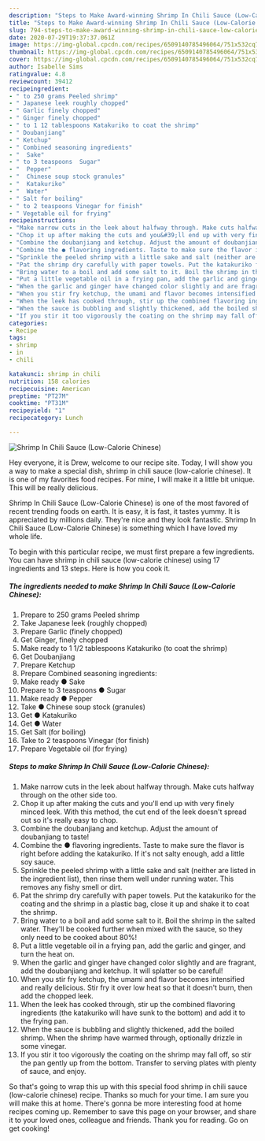 ```yaml
---
description: "Steps to Make Award-winning Shrimp In Chili Sauce (Low-Calorie Chinese)"
title: "Steps to Make Award-winning Shrimp In Chili Sauce (Low-Calorie Chinese)"
slug: 794-steps-to-make-award-winning-shrimp-in-chili-sauce-low-calorie-chinese
date: 2020-07-29T19:37:37.061Z
image: https://img-global.cpcdn.com/recipes/6509140785496064/751x532cq70/shrimp-in-chili-sauce-low-calorie-chinese-recipe-main-photo.jpg
thumbnail: https://img-global.cpcdn.com/recipes/6509140785496064/751x532cq70/shrimp-in-chili-sauce-low-calorie-chinese-recipe-main-photo.jpg
cover: https://img-global.cpcdn.com/recipes/6509140785496064/751x532cq70/shrimp-in-chili-sauce-low-calorie-chinese-recipe-main-photo.jpg
author: Isabelle Sims
ratingvalue: 4.8
reviewcount: 39412
recipeingredient:
- " to 250 grams Peeled shrimp"
- " Japanese leek roughly chopped"
- " Garlic finely chopped"
- " Ginger finely chopped"
- " to 1 12 tablespoons Katakuriko to coat the shrimp"
- " Doubanjiang"
- " Ketchup"
- " Combined seasoning ingredients"
- "  Sake"
- " to 3 teaspoons  Sugar"
- "  Pepper"
- "  Chinese soup stock granules"
- "  Katakuriko"
- "  Water"
- " Salt for boiling"
- " to 2 teaspoons Vinegar for finish"
- " Vegetable oil for frying"
recipeinstructions:
- "Make narrow cuts in the leek about halfway through. Make cuts halfway through on the other side too."
- "Chop it up after making the cuts and you&#39;ll end up with very finely minced leek. With this method, the cut end of the leek doesn&#39;t spread out so it&#39;s really easy to chop."
- "Combine the doubanjiang and ketchup. Adjust the amount of doubanjiang to taste!"
- "Combine the ● flavoring ingredients. Taste to make sure the flavor is right before adding the katakuriko. If it&#39;s not salty enough, add a little soy sauce."
- "Sprinkle the peeled shrimp with a little sake and salt (neither are listed in the ingredient list), then rinse them well under running water. This removes any fishy smell or dirt."
- "Pat the shrimp dry carefully with paper towels. Put the katakuriko for the coating and the shrimp in a plastic bag, close it up and shake it to coat the shrimp."
- "Bring water to a boil and add some salt to it. Boil the shrimp in the salted water. They&#39;ll be cooked further when mixed with the sauce, so they only need to be cooked about 80%!"
- "Put a little vegetable oil in a frying pan, add the garlic and ginger, and turn the heat on."
- "When the garlic and ginger have changed color slightly and are fragrant, add the doubanjiang and ketchup. It will splatter so be careful!"
- "When you stir fry ketchup, the umami and flavor becomes intensified and really delicious. Stir fry it over low heat so that it doesn&#39;t burn, then add the chopped leek."
- "When the leek has cooked through, stir up the combined flavoring ingredients (the katakuriko will have sunk to the bottom) and add it to the frying pan."
- "When the sauce is bubbling and slightly thickened, add the boiled shrimp. When the shrimp have warmed through, optionally drizzle in some vinegar."
- "If you stir it too vigorously the coating on the shrimp may fall off, so stir the pan gently up from the bottom. Transfer to serving plates with plenty of sauce, and enjoy."
categories:
- Recipe
tags:
- shrimp
- in
- chili

katakunci: shrimp in chili 
nutrition: 158 calories
recipecuisine: American
preptime: "PT27M"
cooktime: "PT31M"
recipeyield: "1"
recipecategory: Lunch

---
```



![Shrimp In Chili Sauce (Low-Calorie Chinese)](https://img-global.cpcdn.com/recipes/6509140785496064/751x532cq70/shrimp-in-chili-sauce-low-calorie-chinese-recipe-main-photo.jpg)

Hey everyone, it is Drew, welcome to our recipe site. Today, I will show you a way to make a special dish, shrimp in chili sauce (low-calorie chinese). It is one of my favorites food recipes. For mine, I will make it a little bit unique. This will be really delicious.



Shrimp In Chili Sauce (Low-Calorie Chinese) is one of the most favored of recent trending foods on earth. It is easy, it is fast, it tastes yummy. It is appreciated by millions daily. They're nice and they look fantastic. Shrimp In Chili Sauce (Low-Calorie Chinese) is something which I have loved my whole life.


To begin with this particular recipe, we must first prepare a few ingredients. You can have shrimp in chili sauce (low-calorie chinese) using 17 ingredients and 13 steps. Here is how you cook it.

<!--inarticleads1-->

##### The ingredients needed to make Shrimp In Chili Sauce (Low-Calorie Chinese):

1. Prepare  to 250 grams Peeled shrimp
1. Take  Japanese leek (roughly chopped)
1. Prepare  Garlic (finely chopped)
1. Get  Ginger, finely chopped
1. Make ready  to 1 1/2 tablespoons Katakuriko (to coat the shrimp)
1. Get  Doubanjiang
1. Prepare  Ketchup
1. Prepare  Combined seasoning ingredients:
1. Make ready  ● Sake
1. Prepare  to 3 teaspoons ● Sugar
1. Make ready  ● Pepper
1. Take  ● Chinese soup stock (granules)
1. Get  ● Katakuriko
1. Get  ● Water
1. Get  Salt (for boiling)
1. Take  to 2 teaspoons Vinegar (for finish)
1. Prepare  Vegetable oil (for frying)




<!--inarticleads2-->

##### Steps to make Shrimp In Chili Sauce (Low-Calorie Chinese):

1. Make narrow cuts in the leek about halfway through. Make cuts halfway through on the other side too.
1. Chop it up after making the cuts and you&#39;ll end up with very finely minced leek. With this method, the cut end of the leek doesn&#39;t spread out so it&#39;s really easy to chop.
1. Combine the doubanjiang and ketchup. Adjust the amount of doubanjiang to taste!
1. Combine the ● flavoring ingredients. Taste to make sure the flavor is right before adding the katakuriko. If it&#39;s not salty enough, add a little soy sauce.
1. Sprinkle the peeled shrimp with a little sake and salt (neither are listed in the ingredient list), then rinse them well under running water. This removes any fishy smell or dirt.
1. Pat the shrimp dry carefully with paper towels. Put the katakuriko for the coating and the shrimp in a plastic bag, close it up and shake it to coat the shrimp.
1. Bring water to a boil and add some salt to it. Boil the shrimp in the salted water. They&#39;ll be cooked further when mixed with the sauce, so they only need to be cooked about 80%!
1. Put a little vegetable oil in a frying pan, add the garlic and ginger, and turn the heat on.
1. When the garlic and ginger have changed color slightly and are fragrant, add the doubanjiang and ketchup. It will splatter so be careful!
1. When you stir fry ketchup, the umami and flavor becomes intensified and really delicious. Stir fry it over low heat so that it doesn&#39;t burn, then add the chopped leek.
1. When the leek has cooked through, stir up the combined flavoring ingredients (the katakuriko will have sunk to the bottom) and add it to the frying pan.
1. When the sauce is bubbling and slightly thickened, add the boiled shrimp. When the shrimp have warmed through, optionally drizzle in some vinegar.
1. If you stir it too vigorously the coating on the shrimp may fall off, so stir the pan gently up from the bottom. Transfer to serving plates with plenty of sauce, and enjoy.




So that's going to wrap this up with this special food shrimp in chili sauce (low-calorie chinese) recipe. Thanks so much for your time. I am sure you will make this at home. There's gonna be more interesting food at home recipes coming up. Remember to save this page on your browser, and share it to your loved ones, colleague and friends. Thank you for reading. Go on get cooking!
